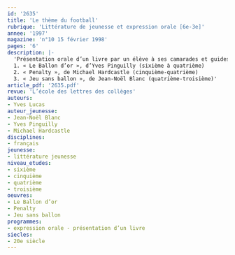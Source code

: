 ```yaml
---
id: '2635'
title: 'Le thème du football'
rubrique: 'Littérature de jeunesse et expression orale [6e-3e]'
annee: '1997'
magazine: 'n°10 15 février 1998'
pages: '6'
description: |-
  'Présentation orale d’un livre par un élève à ses camarades et guides de préparation sur les titres suivants :
  1. « Le Ballon d’or », d’Yves Pinguilly (sixième à quatrième)
  2. « Penalty », de Michael Hardcastle (cinquième-quatrième)
  3. « Jeu sans ballon », de Jean-Noël Blanc (quatrième-troisième)'
article_pdf: '2635.pdf'
revue: 'L’école des lettres des collèges'
auteurs:
- Yves Lucas
auteur_jeunesse:
- Jean-Noël Blanc
- Yves Pinguilly
- Michael Hardcastle
disciplines:
- français
jeunesse:
- littérature jeunesse
niveau_etudes:
- sixième
- cinquième
- quatrième
- troisième
oeuvres:
- Le Ballon d’or
- Penalty
- Jeu sans ballon
programmes:
- expression orale - présentation d’un livre
siecles:
- 20e siècle
---
```

